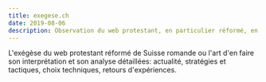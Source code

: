 ```yaml
---
title: exegese.ch
date: 2019-08-06
description: Observation du web protestant, en particulier réformé, en Suisse romande et en francophonie.
---
```


L'exégèse du web protestant réformé de Suisse romande ou l'art d'en faire son interprétation et son analyse détaillées: actualité, stratégies et tactiques, choix techniques, retours d'expériences.
